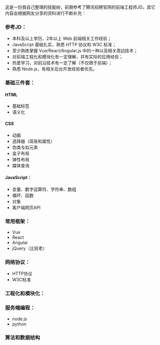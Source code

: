 这是一份我自己整理的技能树，前期参考了腾讯招聘官网的前端工程师JD。其它内容会根据网友分享的资料进行不断补充：

### 参考JD：
- 本科及以上学历，2年以上 Web 前端相关工作经验；
- JavaScript 基础扎实，熟悉 HTTP 协议和 W3C 标准；
- 至少熟练掌握 Vue/React/Angular.js 中的一种以及相关周边技术；
- 对前端工程化和模块化有一定理解，并有实际的应用经验；
- 热爱学习，对前沿技术有一定了解（不仅限于前端）；
- 熟悉 Node.js，有相关后台开发经验者优先。

### 基础三件套：

#### HTML
- 基础标签
- 语义化

#### CSS
- 动画
- 选择器（简易和属性）
- 伪类与拟元素
- 盒子布局
- 弹性布局
- 媒体查询

#### JavaScript：
- 变量、数字运算符、字符串、数组
- 循环、函数
- 对象
- 客户端网页API

### 常用框架：
- Vue
- React
- Angular
- jQuery（比较老）

### 网络协议：
- HTTP协议
- W3C标准

### 工程化和模块化：


### 服务端编程：
- node.js
- python

### 算法和数据结构

